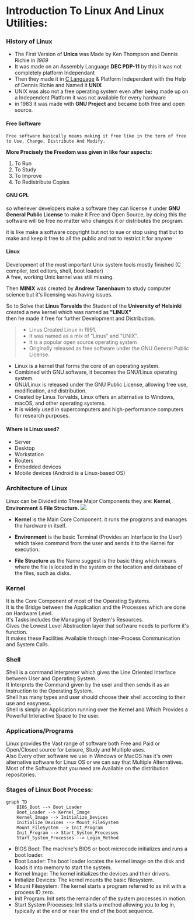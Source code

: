 # **Introduction To Linux And Linux Utilities:** 

### History of Linux
+ The First Version of **Unics** was Made by Ken Thompson and Dennis Richie in *1969*
+ It was made on an Assembly Language **DEC PDP-11** by this it was not completely platform Independant
+ Then they made it in <u>C Language</u> & Platform Independent with the Help of Dennis Richie and Named it **UNIX**
+ UNIX was also not a free operating system even after being made up on a Independent Platform it was not available for every hardware
+ in 1983 it was made with **GNU Project** and became both free and open source.

#### Free Software
`Free software basically means making it free like in the term of free to Use, Change, Distribute And Modify.`

**More Precisely the Freedom was given in like four aspects:**
1. To Run
2. To Study
3. To Improve
4. To Redistribute Copies

#### GNU GPL
so whenever developers make a software they can license it under **GNU General Public License** to make it Free and Open Source, by doing this the software will be free no matter who changes it or distributes the program.  

it is like make a software copyright but not to sue or stop using that but to make and keep it free to all the public and not to restrict it for anyone

#### Linux
Development of the most important Unix system
tools mostly finished (C compiler, text editors, shell,
boot loader)  
A free, working Unix kernel was still missing.  

Then **MINIX** was created by **Andrew Tanenbaum** to study computer science but it's licensing was having issues.

So to Solve that **Linus Torvalds** the Student of the **University of Helsinki** created a new kernel which was named as **"LINUX"**  
then he made it free for further Development and Distribution.
> + Linus Created Linux in 1991.  
> + It was named as a mix of "Linus" and "UNIX".
> + It is a popular open source operating system
> + Originally released as free software under the GNU
General Public License.


* Linux is a kernel that forms the core of an operating system.
* Combined with GNU software, it becomes the GNU/Linux operating system.
* GNU/Linux is released under the GNU Public License, allowing free use, modification, and distribution.
* Created by Linus Torvalds, Linux offers an alternative to Windows, macOS, and other operating systems.
* It is widely used in supercomputers and high-performance computers for research purposes.

#### Where is Linux used?
* Server
* Desktop
* Workstation
* Routers
* Embedded devices
* Mobile devices (Android is a Linux-based OS)

### Architecture of Linux  
Linux can be Divided into Three Major Components they are: **Kernel**, **Environment** & **File Structure.**
![](https://i.imgur.com/XeT4ZaW.png)

+ **Kernel** is the Main Core Component. it runs the programs and manages the hardware in itself.

+ **Environment** is the basic Terminal (Provides an Interface to the User) which takes command from the user and sends it to the Kernel for execution.

+ **File Structure** as the Name suggest is the basic thing which means where the file is located in the system or the location and database of the files, such as disks.

### Kernel 
It is the Core Component of most of the Operating Systems.  
It is the Bridge between the Application and the Processes which are done on Hardware Level.  
It's Tasks includes the Managing of System's Resources.  
Gives the Lowest Level Abstraction layer that software needs to perform it's function.  
It makes these Facilities Available through Inter-Process Communication and System Calls.

### Shell
Shell is a command interpreter which gives the Line Oriented Interface between User and Operating System.  
It Interprets the Command given by the user and then sends it as an Instruction to the Operating System.  
Shell has many types and user should choose their shell according to their use and easyness.  
Shell is simply an Application running over the Kernel and Which Provides a Powerful Interactive Space to the user.

### Applications/Programs
Linux provides the Vast range of software both Free and Paid or Open/Closed source for Leisure, Study and Multiple uses.  
Also Every other software we use in Windows or MacOS has it's own alternative software for Linux OS or we can say that Multiple Alternatives.  
Most of the Software that you need are Available on the distribution repositories.

### Stages of Linux Boot Process:
```mermaid
graph TD
    BIOS_Boot --> Boot_Loader
    Boot_Loader --> Kernel_Image
    Kernel_Image --> Initialize_Devices
    Initialize_Devices --> Mount_FileSystem
    Mount_FileSystem --> Init_Program
    Init_Program --> Start_System_Processes
    Start_System_Processes --> Login_Method

```
* BIOS Boot: The machine's BIOS or boot microcode initializes and runs a boot loader.
* Boot Loader: The boot loader locates the kernel image on the disk and loads it into memory to start the system.
* Kernel Image: The kernel initializes the devices and their drivers.
* Initialize Devices: The kernel mounts the basic filesystem.
* Mount Filesystem: The kernel starts a program referred to as init with a process ID zero.
* Init Program: Init sets the remainder of the system processes in motion.
* Start System Processes: Init starts a method allowing you to log in, typically at the end or near the end of the boot sequence.
